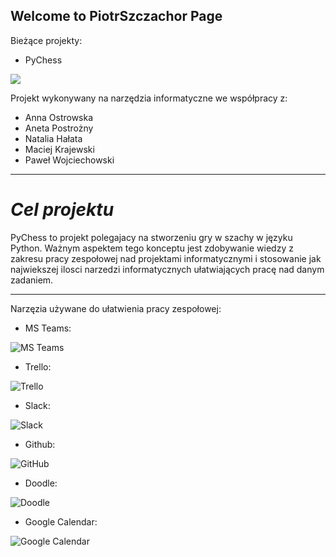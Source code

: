 ## Welcome to PiotrSzczachor Page


Bieżące projekty:
- PyChess

![](https://i0.wp.com/staporkowmgokis.pl/wp-content/uploads/2019/11/551-poszukiwany-instruktor-szachy.png?resize=800%2C480)

Projekt wykonywany na narzędzia informatyczne we współpracy z:
- Anna Ostrowska
- Aneta Postrożny
- Natalia Hałata
- Maciej Krajewski
- Paweł Wojciechowski 

---

# *Cel projektu*


PyChess to projekt polegajacy na stworzeniu gry w szachy w języku Python. Ważnym aspektem tego konceptu jest zdobywanie wiedzy z zakresu pracy zespołowej nad projektami informatycznymi i stosowanie jak najwiekszej ilosci narzedzi informatycznych ułatwiających pracę nad danym zadaniem. 

---

Narzęzia używane do ułatwienia pracy zespołowej:

- MS Teams:

![MS Teams](https://www.ursinus.edu/live/image/gid/109/width/600/height/600/crop/1/src_region/26,0,297,271/32819_microsoft-teams-1.jpg)

- Trello:

![Trello](https://images.squarespace-cdn.com/content/v1/5303cdc2e4b01fb736d82734/1516106810628-WH2HMIA2M38WBWD3UFG7/ke17ZwdGBToddI8pDm48kNjkZD4FEDhM1X0x7A1S6X1Zw-zPPgdn4jUwVcJE1ZvWEtT5uBSRWt4vQZAgTJucoTqqXjS3CfNDSuuf31e0tVHaF5K0Ek3WD1XP38rNEl9ZjZk4TXCqfe1vJ2YG-2xysj-3CTWZQ124CTRPXn-dnvM/Logo+Trello.png)

- Slack:

![Slack](https://www.jobsexpo.ie/wp-content/uploads/2015/05/app-200x200.png)

- Github:

![GitHub](https://i.pinimg.com/originals/2c/b6/70/2cb670b6ddd8922a1c1b2fee4f6f758c.jpg)

- Doodle:

![Doodle](https://seekvectorlogo.com/wp-content/uploads/2019/11/doodle-vector-logo-small.png)

- Google Calendar:

![Google Calendar](https://pbs.twimg.com/profile_images/1313395475257516037/4dYmDURO_400x400.jpg)




